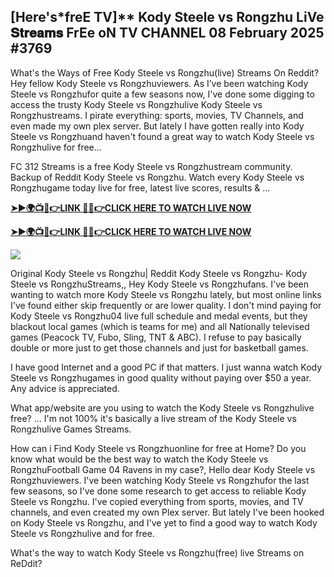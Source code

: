 ## [Here's*freE TV]** Kody Steele vs Rongzhu LiVe 𝐒𝐭𝐫𝐞𝐚𝐦𝐬 FrEe oN TV CHANNEL 08 February 2025 #3769

What's the Ways of Free Kody Steele vs Rongzhu(live) Streams On Reddit? Hey fellow Kody Steele vs Rongzhuviewers. As I’ve been watching Kody Steele vs Rongzhufor quite a few seasons now, I've done some digging to access the trusty Kody Steele vs Rongzhulive Kody Steele vs Rongzhustreams. I pirate everything: sports, movies, TV Channels, and even made my own plex server. But lately I have gotten really into Kody Steele vs Rongzhuand haven't found a great way to watch Kody Steele vs Rongzhulive for free...

FC 312 Streams is a free Kody Steele vs Rongzhustream community. Backup of Reddit Kody Steele vs Rongzhu. Watch every Kody Steele vs Rongzhugame today live for free, latest live scores, results & ...

 **[➤►🌍📺📱👉LINK 🔴✅👉CLICK HERE TO WATCH LIVE NOW](https://asho-paad-khao.blogspot.com/2025/02/uf.html)**

**[➤►🌍📺📱👉LINK 🔴✅👉CLICK HERE TO WATCH LIVE NOW](https://asho-paad-khao.blogspot.com/2025/02/uf.html)**

[![](https://blogger.googleusercontent.com/img/b/R29vZ2xl/AVvXsEhPny_OcYwXNkoBv2GQS7pdU8zWexW1VOdQ00RvjBySHV-GOUMqWZMYlbJ9_ZesDjY7BIETpQ2E1DMCxGBPyeQdh1O8NvNKACAa6RXHuc-G55Zcd-Ie1FI3PxSwA-jS2U8_hGP5Eo3jhchJKpcjTJR-GnapCXmL3McY3Q9yVtiVFbkNW9bHDVuQ5UZp8Ig/w524-h295/UFC%20Main.gif)](https://asho-paad-khao.blogspot.com/2025/02/uf.html)

Original Kody Steele vs Rongzhu| Reddit Kody Steele vs Rongzhu- Kody Steele vs RongzhuStreams,, Hey Kody Steele vs Rongzhufans. I've been wanting to watch more Kody Steele vs Rongzhu lately, but most online links I've found either skip frequently or are lower quality. I don't mind paying for Kody Steele vs Rongzhu04 live full schedule and medal events, but they blackout local games (which is teams for me) and all Nationally televised games (Peacock TV, Fubo, Sling, TNT & ABC). I refuse to pay basically double or more just to get those channels and just for basketball games.

I have good Internet and a good PC if that matters. I just wanna watch Kody Steele vs Rongzhugames in good quality without paying over $50 a year. Any advice is appreciated.

What app/website are you using to watch the Kody Steele vs Rongzhulive free? ... I'm not 100% it's basically a live stream of the Kody Steele vs Rongzhulive Games Streams.

How can i Find Kody Steele vs Rongzhuonline for free at Home? Do you know what would be the best way to watch the Kody Steele vs RongzhuFootball Game 04 Ravens in my case?, Hello dear Kody Steele vs Rongzhuviewers. I've been watching Kody Steele vs Rongzhufor the last few seasons, so I've done some research to get access to reliable Kody Steele vs Rongzhu. I've copied everything from sports, movies, and TV channels, and even created my own Plex server. But lately I've been hooked on Kody Steele vs Rongzhu, and I've yet to find a good way to watch Kody Steele vs Rongzhulive and for free.

What's the way to watch Kody Steele vs Rongzhu(free) live Streams on ReDdit?
